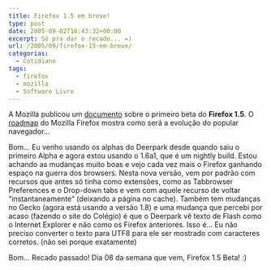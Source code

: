 ```yaml
---
title: Firefox 1.5 em breve!
type: post
date: 2005-09-02T16:43:32+00:00
excerpt: Só pra dar o recado... =)
url: /2005/09/firefox-15-em-breve/
categorias:
  - Cotidiano
tags:
  - firefox
  - mozilla
  - Software Livre
---
```


A Mozilla publicou um [documento][1] sobre o primeiro beta do **Firefox 1.5**. O [roadmap][2] do Mozilla Firefox mostra como será a evolução do popular navegador…

Bom… Eu venho usando os alphas do Deerpark desde quando saiu o primeiro Alpha e agora estou usando o 1.6a1, que é um nightly build. Estou achando as mudanças muito boas e vejo cada vez mais o Firefox ganhando espaço na guerra dos browsers. Nesta nova versão, vem por padrão com recursos que antes só tinha como extensões, como as Tabbrowser Preferences e o Drop-down tabs e vem com aquele recurso de voltar “instantaneamente” (deixando a página no cache). Também tem mudanças no Gecko (agora está usando a versão 1.8) e uma mudança que percebi por acaso (fazendo o site do Colégio) é que o Deerpark vê texto de Flash como o Internet Explorer e não como os Firefox anteriores. Isso é… Eu não preciso converter o texto para UTF8 para ele ser mostrado com caracteres corretos. (não sei porque exatamente)

Bom… Recado passado! Dia 08 da semana que vem, Firefox 1.5 Beta! :)

[1]: http://developer.mozilla.org/devnews/index.php/2005/08/30/9-days-untill-15-beta/ "Clique para ver a notícia no Mozilla Developer News"
[2]: http://www.mozilla.org/projects/firefox/roadmap.html
